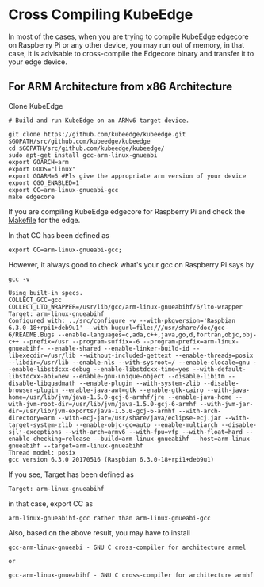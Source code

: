 # Cross Compiling KubeEdge

In most of the cases, when you are trying to compile KubeEdge edgecore on Raspberry Pi or any other device, you may run out of memory, in that case, it is advisable to cross-compile the Edgecore binary and transfer it to your edge device.

## For ARM Architecture from x86 Architecture

Clone KubeEdge

```shell
# Build and run KubeEdge on an ARMv6 target device.

git clone https://github.com/kubeedge/kubeedge.git $GOPATH/src/github.com/kubeedge/kubeedge
cd $GOPATH/src/github.com/kubeedge/kubeedge/
sudo apt-get install gcc-arm-linux-gnueabi
export GOARCH=arm
export GOOS="linux"
export GOARM=6 #Pls give the appropriate arm version of your device
export CGO_ENABLED=1
export CC=arm-linux-gnueabi-gcc
make edgecore
```

If you are compiling KubeEdge edgecore for Raspberry Pi and check the [Makefile](/Makefile) for the edge.

In that CC has been defined as
```
export CC=arm-linux-gnueabi-gcc;
```

However, it always good to check what's your gcc on Raspberry Pi says by

```
gcc -v

Using built-in specs.
COLLECT_GCC=gcc
COLLECT_LTO_WRAPPER=/usr/lib/gcc/arm-linux-gnueabihf/6/lto-wrapper
Target: arm-linux-gnueabihf
Configured with: ../src/configure -v --with-pkgversion='Raspbian 6.3.0-18+rpi1+deb9u1' --with-bugurl=file:///usr/share/doc/gcc-6/README.Bugs --enable-languages=c,ada,c++,java,go,d,fortran,objc,obj-c++ --prefix=/usr --program-suffix=-6 --program-prefix=arm-linux-gnueabihf- --enable-shared --enable-linker-build-id --libexecdir=/usr/lib --without-included-gettext --enable-threads=posix --libdir=/usr/lib --enable-nls --with-sysroot=/ --enable-clocale=gnu --enable-libstdcxx-debug --enable-libstdcxx-time=yes --with-default-libstdcxx-abi=new --enable-gnu-unique-object --disable-libitm --disable-libquadmath --enable-plugin --with-system-zlib --disable-browser-plugin --enable-java-awt=gtk --enable-gtk-cairo --with-java-home=/usr/lib/jvm/java-1.5.0-gcj-6-armhf/jre --enable-java-home --with-jvm-root-dir=/usr/lib/jvm/java-1.5.0-gcj-6-armhf --with-jvm-jar-dir=/usr/lib/jvm-exports/java-1.5.0-gcj-6-armhf --with-arch-directory=arm --with-ecj-jar=/usr/share/java/eclipse-ecj.jar --with-target-system-zlib --enable-objc-gc=auto --enable-multiarch --disable-sjlj-exceptions --with-arch=armv6 --with-fpu=vfp --with-float=hard --enable-checking=release --build=arm-linux-gnueabihf --host=arm-linux-gnueabihf --target=arm-linux-gnueabihf
Thread model: posix
gcc version 6.3.0 20170516 (Raspbian 6.3.0-18+rpi1+deb9u1)
```

If you see, Target has been defined as
```
Target: arm-linux-gnueabihf
```
in that case, export CC as
```
arm-linux-gnueabihf-gcc rather than arm-linux-gnueabi-gcc
```

Also, based on the above result, you may have to install
```
gcc-arm-linux-gnueabi - GNU C cross-compiler for architecture armel

or

gcc-arm-linux-gnueabihf - GNU C cross-compiler for architecture armhf
```
